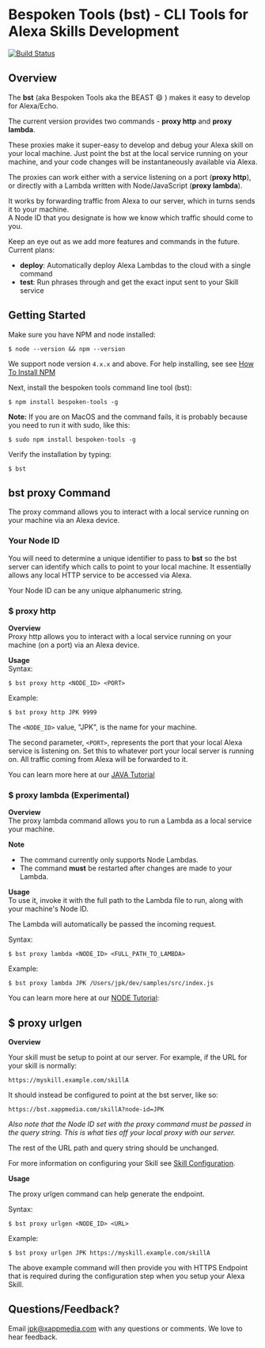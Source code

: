 Bespoken Tools (bst) - CLI Tools for Alexa Skills Development
====================

[![Build Status](https://travis-ci.org/bespoken/bst.svg?branch=master)](https://travis-ci.org/bespoken/bst)

## Overview
The **bst** (aka Bespoken Tools aka the BEAST :smile: ) makes it easy to develop for Alexa/Echo.
  
The current version provides two commands - **proxy http** and **proxy lambda**.

These proxies make it super-easy to develop and debug your Alexa skill on your local machine.
Just point the bst at the local service running on your machine, and your code changes will be instantaneously available via Alexa.  
  
The proxies can work either with a service listening on a port (**proxy http**),  
or directly with a Lambda written with Node/JavaScript (**proxy lambda**).
  
It works by forwarding traffic from Alexa to our server, which in turns sends it to your machine.  
A Node ID that you designate is how we know which traffic should come to you.

Keep an eye out as we add more features and commands in the future. Current plans:  
- **deploy**: Automatically deploy Alexa Lambdas to the cloud with a single command
- **test**: Run phrases through and get the exact input sent to your Skill service

## Getting Started

Make sure you have NPM and node installed:
```
$ node --version && npm --version
```
We support node version `4.x.x` and above.  For help installing, see see [How To Install NPM](http://blog.npmjs.org/post/85484771375/how-to-install-npm)


Next, install the bespoken tools command line tool (bst):
```
$ npm install bespoken-tools -g
```
__Note:__ If you are on MacOS and the command fails, it is probably because you need to run it with sudo, like this:
```
$ sudo npm install bespoken-tools -g
```
Verify the installation by typing:
```
$ bst
```

## bst proxy Command

The proxy command allows you to interact with a local service running on your machine via an Alexa device.

### Your Node ID

You will need to determine a unique identifier to pass to **bst** so the bst server can identify which calls to point to your local machine.  It essentially allows any local HTTP service to be accessed via Alexa.

Your Node ID can be any unique alphanumeric string.

### $ proxy http
**Overview**  
Proxy http allows you to interact with a local service running on your machine (on a port) via an Alexa device.

**Usage**  
Syntax:
```
$ bst proxy http <NODE_ID> <PORT>
```

Example:
```
$ bst proxy http JPK 9999
```

The `<NODE_ID>` value, "JPK", is the name for your machine.

The second parameter, `<PORT>`, represents the port that your local Alexa service is listening on.  Set this to whatever port your local server is running on. All traffic coming from Alexa will be forwarded to it.

You can learn more here at our [JAVA Tutorial](https://github.com/XappMedia/bst/blob/master/docs/TUTORIAL_JAVA.md)

### $ proxy lambda (Experimental)
**Overview**  
The proxy lambda command allows you to run a Lambda as a local service your machine.

**Note**
- The command currently only supports Node Lambdas.
- The command **must** be restarted after changes are made to your Lambda.

**Usage**  
To use it, invoke it with the full path to the Lambda file to run, along with your machine's Node ID.

The Lambda will automatically be passed the incoming request.

Syntax:
```
$ bst proxy lambda <NODE_ID> <FULL_PATH_TO_LAMBDA>
```

Example:  
```
$ bst proxy lambda JPK /Users/jpk/dev/samples/src/index.js
```

You can learn more here at our [NODE Tutorial](https://github.com/XappMedia/bst/blob/master/docs/TUTORIAL_NODE.md):

## $ proxy urlgen

**Overview**

Your skill must be setup to point at our server. For example, if the URL for your skill is normally:
```
https://myskill.example.com/skillA
```

It should instead be configured to point at the bst server, like so:
```
https://bst.xappmedia.com/skillA?node-id=JPK
```

_Also note that the Node ID set with the proxy command must be passed in the query string.  This is what ties off your local proxy with our server._

The rest of the URL path and query string should be unchanged.

For more information on configuring your Skill see [Skill Configuration](https://github.com/XappMedia/bst/blob/master/docs/SKILL_CONFIGURATION.md).

**Usage**

The proxy urlgen command can help generate the endpoint.

Syntax:
```
$ bst proxy urlgen <NODE_ID> <URL>
```

Example:
```
$ bst proxy urlgen JPK https://myskill.example.com/skillA
```

The above example command will then provide you with HTTPS Endpoint that is required during the configuration step when you setup your Alexa Skill.


## Questions/Feedback?
Email jpk@xappmedia.com with any questions or comments. We love to hear feedback.